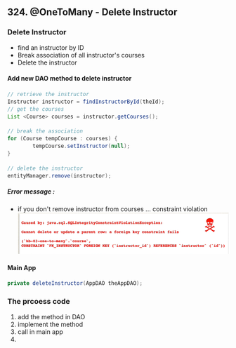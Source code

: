 ## 324. @OneToMany - Delete Instructor

### Delete Instructor 
* find an instructor by ID 
* Break association of all instructor's courses
* Delete the instructor 

#### Add new DAO method to delete instructor 
```java
// retrieve the instructor 
Instructor instructor = findInstructorById(theId);
// get the courses 
List <Course> courses = instructor.getCourses();

// break the association 
for (Course tempCourse : courses) {
        tempCourse.setInstructor(null);
}

// delete the instructor 
entityManager.remove(instructor);
```

##### Error message : 
* if you don't remove instructor from courses ... constraint violation 
![img.png](img.png)

#### Main App 
```java
private deleteInstructor(AppDAO theAppDAO); 
```

### The prcoess code 
1. add the method in DAO 
2. implement the method 
3. call in main app 
4. 
